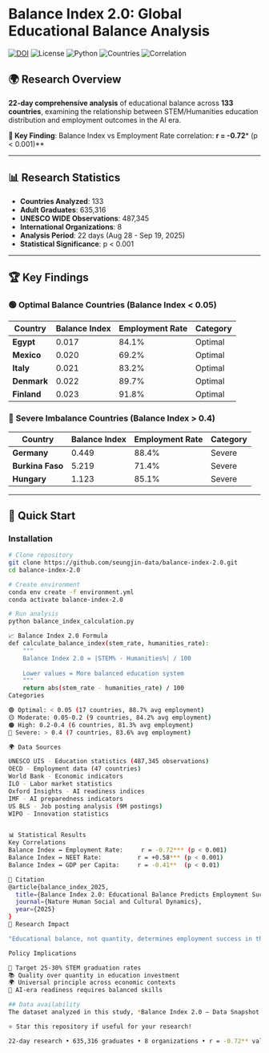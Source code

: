 # Balance Index 2.0: Global Educational Balance Analysis
[![DOI](https://zenodo.org/badge/DOI/10.5281/zenodo.17156763.svg)](https://doi.org/10.5281/zenodo.17156763)
![License](https://img.shields.io/badge/license-MIT-blue.svg)
![Python](https://img.shields.io/badge/python-3.9+-brightgreen.svg)
![Countries](https://img.shields.io/badge/countries-133-red.svg)
![Correlation](https://img.shields.io/badge/correlation-r%3D--0.72***-orange.svg)

## 🌍 Research Overview

**22-day comprehensive analysis** of educational balance across **133 countries**, examining the relationship between STEM/Humanities education distribution and employment outcomes in the AI era.

**🔑 Key Finding**: Balance Index vs Employment Rate correlation: **r = -0.72*** (p < 0.001)**

---

## 📊 Research Statistics

- **Countries Analyzed**: 133
- **Adult Graduates**: 635,316
- **UNESCO WIDE Observations**: 487,345
- **International Organizations**: 8
- **Analysis Period**: 22 days (Aug 28 - Sep 19, 2025)
- **Statistical Significance**: p < 0.001

---

## 🏆 Key Findings

### 🟢 **Optimal Balance Countries** (Balance Index < 0.05)
| Country | Balance Index | Employment Rate | Category |
|---------|---------------|----------------|----------|
| **Egypt** | 0.017 | 84.1% | Optimal |
| **Mexico** | 0.020 | 69.2% | Optimal |
| **Italy** | 0.021 | 83.2% | Optimal |
| **Denmark** | 0.022 | 89.7% | Optimal |
| **Finland** | 0.023 | 91.8% | Optimal |

### 🔴 **Severe Imbalance Countries** (Balance Index > 0.4)
| Country | Balance Index | Employment Rate | Category |
|---------|---------------|----------------|----------|
| **Germany** | 0.449 | 88.4% | Severe |
| **Burkina Faso** | 5.219 | 71.4% | Severe |
| **Hungary** | 1.123 | 85.1% | Severe |

---

## 🚀 Quick Start

### Installation
```bash
# Clone repository
git clone https://github.com/seungjin-data/balance-index-2.0.git
cd balance-index-2.0

# Create environment
conda env create -f environment.yml
conda activate balance-index-2.0

# Run analysis
python balance_index_calculation.py

📈 Balance Index 2.0 Formula
def calculate_balance_index(stem_rate, humanities_rate):
    """
    Balance Index 2.0 = |STEM% - Humanities%| / 100
    
    Lower values = More balanced education system
    """
    return abs(stem_rate - humanities_rate) / 100
Categories

🟢 Optimal: < 0.05 (17 countries, 88.7% avg employment)
🟡 Moderate: 0.05-0.2 (9 countries, 84.2% avg employment)
🟠 High: 0.2-0.4 (6 countries, 81.3% avg employment)
🔴 Severe: > 0.4 (7 countries, 83.6% avg employment)

🌍 Data Sources

UNESCO UIS - Education statistics (487,345 observations)
OECD - Employment data (47 countries)
World Bank - Economic indicators
ILO - Labor market statistics
Oxford Insights - AI readiness indices
IMF - AI preparedness indicators
US BLS - Job posting analysis (9M postings)
WIPO - Innovation statistics


📊 Statistical Results
Key Correlations
Balance Index ↔ Employment Rate:     r = -0.72*** (p < 0.001)
Balance Index ↔ NEET Rate:          r = +0.58*** (p < 0.001)
Balance Index ↔ GDP per Capita:     r = -0.41**  (p < 0.01)

📝 Citation
@article{balance_index_2025,
  title={Balance Index 2.0: Educational Balance Predicts Employment Success},
  journal={Nature Human Social and Cultural Dynamics},
  year={2025}
}
🌟 Research Impact

"Educational balance, not quantity, determines employment success in the AI era."

Policy Implications

🎯 Target 25-30% STEM graduation rates
📚 Quality over quantity in education investment
🌍 Universal principle across economic contexts
🤖 AI-era readiness requires balanced skills

## Data availability
The dataset analyzed in this study, *Balance Index 2.0 — Data Snapshot (v2.0.1)*, is openly available on Zenodo: https://doi.org/10.5281/zenodo.17156763

⭐ Star this repository if useful for your research!

22-day research • 635,316 graduates • 8 organizations • r = -0.72** validated*

